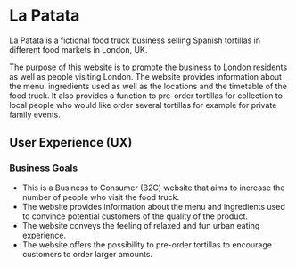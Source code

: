 # La Patata

La Patata is a fictional food truck business selling Spanish tortillas in different food markets in London, UK.

The purpose of this website is to promote the business to London residents as well as people visiting London. The website provides information about the menu, ingredients used as well as the locations and the timetable of the food truck. It also provides a function to pre-order tortillas for collection to local people who would like order several tortillas for example for private family events.

## User Experience (UX)

### Business Goals

* This is a Business to Consumer (B2C) website that aims to increase the number of people who visit the food truck.
* The website provides information about the menu and ingredients used to convince potential customers of the quality of the product.
* The website conveys the feeling of relaxed and fun urban eating experience.
* The website offers the possibility to pre-order tortillas to encourage customers to order larger amounts.